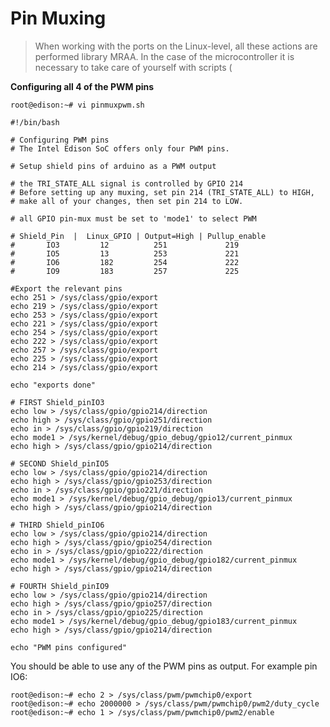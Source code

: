 Pin Muxing
==

> When working with the ports on the Linux-level, all these actions are performed library MRAA. In the case of the microcontroller it is necessary to take care of yourself with scripts (

**Configuring all 4 of the PWM pins** 

    root@edison:~# vi pinmuxpwm.sh

    #!/bin/bash
    
    # Configuring PWM pins
    # The Intel Edison SoC offers only four PWM pins.
    
    # Setup shield pins of arduino as a PWM output
    
    # the TRI_STATE_ALL signal is controlled by GPIO 214
    # Before setting up any muxing, set pin 214 (TRI_STATE_ALL) to HIGH, 
    # make all of your changes, then set pin 214 to LOW.
    
    # all GPIO pin-mux must be set to 'mode1' to select PWM
    
    # Shield_Pin  |  Linux_GPIO | Output=High | Pullup_enable
    #       IO3         12          251             219
    #       IO5         13          253             221
    #       IO6         182         254             222
    #       IO9         183         257             225
    
    #Export the relevant pins
    echo 251 > /sys/class/gpio/export
    echo 219 > /sys/class/gpio/export
    echo 253 > /sys/class/gpio/export
    echo 221 > /sys/class/gpio/export
    echo 254 > /sys/class/gpio/export
    echo 222 > /sys/class/gpio/export
    echo 257 > /sys/class/gpio/export
    echo 225 > /sys/class/gpio/export
    echo 214 > /sys/class/gpio/export
    
    echo "exports done"
    
    # FIRST Shield_pinIO3
    echo low > /sys/class/gpio/gpio214/direction
    echo high > /sys/class/gpio/gpio251/direction
    echo in > /sys/class/gpio/gpio219/direction
    echo mode1 > /sys/kernel/debug/gpio_debug/gpio12/current_pinmux
    echo high > /sys/class/gpio/gpio214/direction
    
    # SECOND Shield_pinIO5
    echo low > /sys/class/gpio/gpio214/direction
    echo high > /sys/class/gpio/gpio253/direction
    echo in > /sys/class/gpio/gpio221/direction
    echo mode1 > /sys/kernel/debug/gpio_debug/gpio13/current_pinmux
    echo high > /sys/class/gpio/gpio214/direction
    
    # THIRD Shield_pinIO6
    echo low > /sys/class/gpio/gpio214/direction
    echo high > /sys/class/gpio/gpio254/direction
    echo in > /sys/class/gpio/gpio222/direction
    echo mode1 > /sys/kernel/debug/gpio_debug/gpio182/current_pinmux
    echo high > /sys/class/gpio/gpio214/direction
    
    # FOURTH Shield_pinIO9
    echo low > /sys/class/gpio/gpio214/direction
    echo high > /sys/class/gpio/gpio257/direction
    echo in > /sys/class/gpio/gpio225/direction
    echo mode1 > /sys/kernel/debug/gpio_debug/gpio183/current_pinmux
    echo high > /sys/class/gpio/gpio214/direction
    
    echo "PWM pins configured"
    

You should be able to use any of the PWM pins as output. For example pin IO6:


    root@edison:~# echo 2 > /sys/class/pwm/pwmchip0/export
    root@edison:~# echo 2000000 > /sys/class/pwm/pwmchip0/pwm2/duty_cycle
    root@edison:~# echo 1 > /sys/class/pwm/pwmchip0/pwm2/enable

